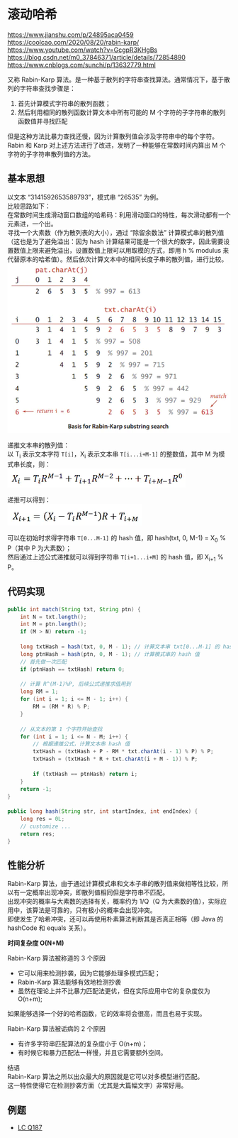 # 滚动哈希

https://www.jianshu.com/p/24895aca0459  
https://coolcao.com/2020/08/20/rabin-karp/  
https://www.youtube.com/watch?v=GcgpR3KHgBs  
https://blog.csdn.net/m0_37846371/article/details/72854890  
https://www.cnblogs.com/sunchi/p/13632779.html  
  
又称 Rabin-Karp 算法。是一种基于散列的字符串查找算法。通常情况下，基于散列的字符串查找步骤是：  
1. 首先计算模式字符串的散列函数；
2. 然后利用相同的散列函数计算文本中所有可能的 M 个字符的子字符串的散列函数值并寻找匹配

但是这种方法比暴力查找还慢，因为计算散列值会涉及字符串中的每个字符。Rabin 和 Karp 对上述方法进行了改进，发明了一种能够在常数时间内算出 M 个字符的子字符串散列值的方法。  
  
## 基本思想
以文本 “3141592653589793”，模式串 “26535” 为例。  
比较思路如下：  
在常数时间生成滑动窗口数组的哈希码：利用滑动窗口的特性，每次滑动都有一个元素进，一个出。  
寻找一个大素数（作为散列表的大小），通过 “除留余数法” 计算模式串的散列值（这也是为了避免溢出：因为 hash 计算结果可能是一个很大的数字，因此需要设置数值上限来避免溢出，设置数值上限可以用取模的方式，即用 h % modulus 来代替原本的哈希值）。然后依次计算文本中的相同长度子串的散列值，进行比较。  
![](./Rolling%20Hash.png)  

递推文本串的散列值：  
以 T<sub>i</sub> 表示文本字符 `T[i]`，X<sub>i</sub> 表示文本串 `T[i...i+M-1]` 的整数值，其中 M 为模式串长度，则：  
![](Rolling%20Hash%201.png)  
  
递推可以得到：  
![](./Rolling%20Hash%202.png)  
  
可以在初始时求得字符串 `T[0...M-1]` 的 hash 值，即 hash(txt, 0, M-1) = X<sub>0</sub> % P（其中 P 为大素数）；  
然后通过上述公式递推就可以得到字符串 `T[i+1...i+M]` 的 hash 值，即 X<sub>i+1</sub> % P。  
  
## 代码实现
```java
public int match(String txt, String ptn) {
    int N = txt.length();
    int M = ptn.length();
    if (M > N) return -1;
 
    long txtHash = hash(txt, 0, M - 1); // 计算文本串 txt[0...M-1] 的 hash 值
    long ptnHash = hash(ptn, 0, M - 1); // 计算模式串的 hash 值
    // 首先做一次匹配
    if (ptnHash == txtHash) return 0;
 
    // 计算 R^(M-1)%P, 后续公式递推求值用到
    long RM = 1;
    for (int i = 1; i <= M - 1; i++) {
        RM = (RM * R) % P;
    }
 
    // 从文本的第 1 个字符开始查找
    for (int i = 1; i <= N - M; i++) {
        // 根据递推公式，计算文本串 hash 值
        txtHash = (txtHash + P - RM * txt.charAt(i - 1) % P) % P;
        txtHash = (txtHash * R + txt.charAt(i + M - 1)) % P;
 
        if (txtHash == ptnHash) return i;
    }
    return -1;
}

public long hash(String str, int startIndex, int endIndex) {
    long res = 0L;
    // customize ...
    return res;
}
```  
  
## 性能分析
Rabin-Karp 算法，由于通过计算模式串和文本子串的散列值来做相等性比较，所以有一定概率出现冲突，即散列值相同但是字符串不匹配。  
出现冲突的概率与大素数的选择有关，概率约为 1/Q（Q 为大素数的值），实际应用中，该算法是可靠的，只有极小的概率会出现冲突。  
即使发生了哈希冲突，还可以再使用朴素算法判断其是否真正相等（即 Java 的 hashCode 和 equals 关系）。  
  
**时间复杂度 O(N+M)**  

Rabin-Karp 算法被称道的 3 个原因  
* 它可以用来检测抄袭，因为它能够处理多模式匹配；
* Rabin-Karp 算法能够有效地检测抄袭
* 虽然在理论上并不比暴力匹配法更优，但在实际应用中它的复杂度仅为 O(n+m);

如果能够选择一个好的哈希函数，它的效率将会很高，而且也易于实现。

Rabin-Karp 算法被诟病的 2 个原因  
* 有许多字符串匹配算法的复杂度小于 O(n+m)；
* 有时候它和暴力匹配法一样慢，并且它需要额外空间。

结语  
Rabin-Karp 算法之所以出众最大的原因就是它可以对多模型进行匹配。  
这一特性使得它在检测抄袭方面（尤其是大篇幅文字）非常好用。  
  
## 例题
* [LC Q187](./../Leetcode%20Practices/algorithms/medium/187%20Repeated%20DNA%20Sequences.java)  
